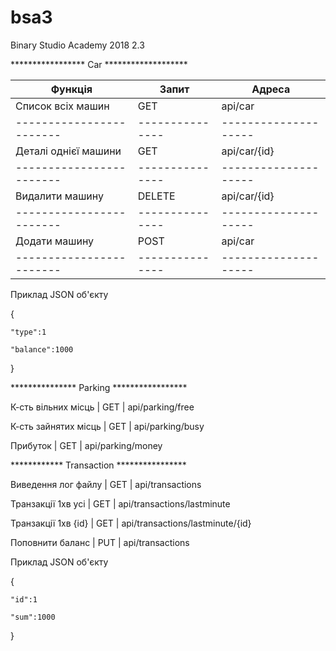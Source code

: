 # bsa3
Binary Studio Academy 2018 2.3




*****************    Car   *******************

Функція			|	Запит	|	Адреса
------------------------|---------------|--------------------
Список всіх машин	|	GET	|	api/car
------------------------|---------------|--------------------
Деталі однієї машини	|	GET	|	api/car/{id}
------------------------|---------------|--------------------
Видалити машину		|	DELETE	|	api/car/{id}
------------------------|---------------|--------------------
Додати машину		|	POST	|	api/car
------------------------|---------------|--------------------

Приклад JSON об'єкту

{

	"type":1
	
	"balance":1000
	
}





***************    Parking   *****************

К-сть вільних місць	|	GET	|	api/parking/free

К-сть зайнятих місць	|	GET	|	api/parking/busy

Прибуток		|	GET	|	api/parking/money




************    Transaction   ****************

Виведення лог файлу	|	GET	|	api/transactions

Транзакції 1хв усі	|	GET	|	api/transactions/lastminute

Транзакції 1хв {id}	|	GET	|	api/transactions/lastminute/{id}

Поповнити баланс	|	PUT	|	api/transactions


Приклад JSON об'єкту

{

	"id":1
	
	"sum":1000
	
}


